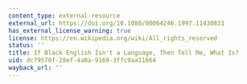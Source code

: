 ```yaml
---
content_type: external-resource
external_url: https://doi.org/10.1080/00064246.1997.11430831
has_external_license_warning: true
license: https://en.wikipedia.org/wiki/All_rights_reserved
status: ''
title: If Black English Isn't a Language, Then Tell Me, What Is?
uid: dc79570f-28ef-4a0a-9169-3ffc9aa11664
wayback_url: ''
---
```

